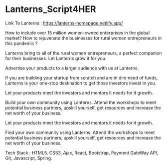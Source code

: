 # Lanterns_Script4HER

Link To Lanterns : https://lanterns-homepage.netlify.app/

How to include over 15 million women-owned enterprises in the global market? 
How to rejuvenate the businesses for rural women entrepreneurs in this pandemic ?

Lanterns bring to all of the rural women entrepreneurs, a perfect companion for their businesses.
Let Lanterns grow it for you.

Advertise your products to a larger audience with us at Lanterns.

If you are building your startup from scratch and are in dire need of funds, Lanterns is your one-stop destination to get those investors invest in you.

Let your products meet the investors and mentors it needs for it growth.

Build your own community using Lanterns.
Attend the workshops to meet potential business partners, upskill yourself, get resources and increase the net worth of your business.

Let your products meet the investors and mentors it needs for it growth.

Find your own community using Lanterns.
Attend the workshops to meet potential business partners, upskill yourself, get resources and increase the net worth of your business.

Tech Stack : HTML5, CSS3, Ajax, React, Bootstrap, Payment GateWay API, Git, Javascript, Spring.


